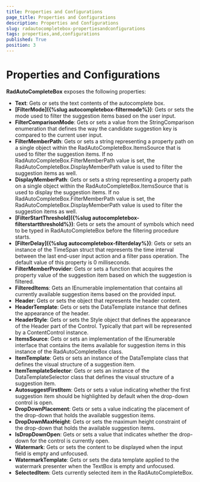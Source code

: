 ```yaml
---
title: Properties and Configurations
page_title: Properties and Configurations
description: Properties and Configurations
slug: radautocompletebox-propertiesandconfigurations
tags: properties,and,configurations
published: True
position: 3
---
```


# Properties and Configurations

**RadAutoCompleteBox** exposes the following properties:

* **Text**: Gets or sets the text contents of the autocomplete box.
* **[FilterMode]({%slug autocompletebox-filtermode%})**: Gets or sets the mode used to filter the suggestion items based on the user input.
* **FilterComparisonMode**: Gets or sets a value from the StringComparison enumeration that defines the way the candidate suggestion key is compared to the current user input.
* **FilterMemberPath**: Gets or sets a string representing a property path              on a single object within the RadAutoCompleteBox.ItemsSource              that is used to filter the suggestion items.              If no RadAutoCompleteBox.FilterMemberPath value is set, the RadAutoCompleteBox.DisplayMemberPath              value is used to filter the suggestion items as well.
* **DisplayMemberPath**: Gets or sets a string representing a property path on a single object within the RadAutoCompleteBox.ItemsSource that is used to display the suggestion items. If no RadAutoCompleteBox.FilterMemberPath value is set, the RadAutoCompleteBox.DisplayMemberPath value is used to filter the suggestion items as well.
* **[FilterStartThreshold]({%slug autocompletebox-filterstartthreshold%})**: Gets or sets the amount of symbols which need to be typed in RadAutoCompleteBox before the filtering procedure starts.
* **[FilterDelay]({%slug autocompletebox-filterdelay%})**: Gets or sets an instance of the TimeSpan struct that represents the time interval between the last end-user input action and a filter pass operation. The default value of this property is 0 milliseconds.
* **FilterMemberProvider**: Gets or sets a function that acquires the property value of the suggestion item based on which the suggestion is filtered.
* **FilteredItems**: Gets an IEnumerable implementation that contains all currently available suggestion items based on the provided input.
* **Header**: Gets or sets the object that represents the header content.
* **HeaderTemplate**: Gets or sets the DataTemplate instance that defines the appearance of the header.
* **HeaderStyle**: Gets or sets the Style object that defines the appearance of the Header part of the Control. Typically that part will be represented by a ContentControl instance.
* **ItemsSource**: Gets or sets an implementation of the IEnumerable interface that contains the items available for suggestion items in this instance of the RadAutoCompleteBox class.
* **ItemTemplate**: Gets or sets an instance of the DataTemplate class that defines the visual structure of a suggestion item.
* **ItemTemplateSelector**: Gets or sets an instance of the DataTemplateSelector class that defines the visual structure of a suggestion item.
* **AutosuggestFirstItem**: Gets or sets a value indicating whether the first suggestion item should be highlighted by default when the drop-down control is open.
* **DropDownPlacement**: Gets or sets a value indicating the placement of the drop-down that holds the available suggestion items.
* **DropDownMaxHeight**: Gets or sets the maximum height constraint of the drop-down that holds the available suggestion items.
* **IsDropDownOpen**: Gets or sets a value that indicates whether the drop-down for the control is currently open.
* **Watermark**: Gets or sets the content to be displayed when the input field is empty and unfocused.
* **WatermarkTemplate**: Gets or sets the data template applied to the watermark presenter when the TextBox is empty and unfocused.
* **SelectedItem**: Gets currently selected item in the RadAutoCompleteBox.